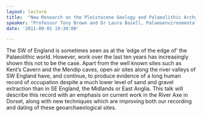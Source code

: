 ```yaml
---
layout: lecture
title:  "New Research on the Pleistocene Geology and Palaeolithic Archaeology of SW England"
speaker: "Professor Tony Brown and Dr Laura Basell, Palaeoenvironmental Laboratory University of Southampton (PLUS)"
date: '2011-09-01 19:30:00'

---
```

The SW of England is sometimes seen as at the ‘edge of the edge of’ the Palaeolithic world. However, work over the last ten years has increasingly shown this not to be the case. Apart from the well known sites such as Kent’s Cavern and the Mendip caves, open air sites along the river valleys of SW England have, and continue, to produce evidence of a long human record of occupation despite a much lower level of sand and gravel extraction than in SE England, the Midlands or East Anglia. This talk will describe this record with an emphasis on current work in the River Axe in Dorset, along with new techniques which are improving both our recording and dating of these geoarchaeological sites.